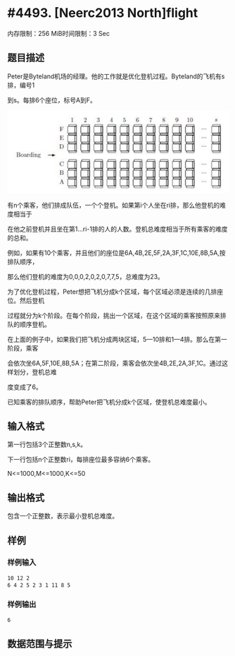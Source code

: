 # #4493. [Neerc2013 North]flight

内存限制：256 MiB时间限制：3 Sec

## 题目描述

Peter是Byteland机场的经理。他的工作就是优化登机过程。Byteland的飞机有s排，编号1

到s。每排6个座位，标号A到F。

![](upload/201604/11(3).png)

有n个乘客，他们排成队伍，一个个登机。如果第i个人坐在ri排，那么他登机的难度相当于

在他之前登机并且坐在第1...ri-1排的人的人数。登机总难度相当于所有乘客的难度的总和。

例如，如果有10个乘客，并且他们的座位是6A,4B,2E,5F,2A,3F,1C,10E,8B,5A,按排队顺序，

那么他们登机的难度为0,0,0,2,0,2,0,7,7,5，总难度为23。

为了优化登机过程，Peter想把飞机分成k个区域，每个区域必须是连续的几排座位。然后登机

过程就分为k个阶段。在每个阶段，挑出一个区域，在这个区域的乘客按照原来排队的顺序登机。

在上面的例子中，如果我们把飞机分成两块区域，5&mdash;10排和1&mdash;4排。那么在第一阶段，乘客

会依次坐6A,5F,10E,8B,5A；在第二阶段，乘客会依次坐4B,2E,2A,3F,1C。通过这样划分，登机总难

度变成了6。

已知乘客的排队顺序，帮助Peter把飞机分成k个区域，使登机总难度最小。

## 输入格式

第一行包括3个正整数n,s,k。

下一行包括n个正整数ri，每排座位最多容纳6个乘客。

N<=1000,M<=1000,K<=50

## 输出格式

包含一个正整数，表示最小登机总难度。

## 样例

### 样例输入

    
    10 12 2
    6 4 2 5 2 3 1 11 8 5
    

### 样例输出

    
    6
    
    

## 数据范围与提示
